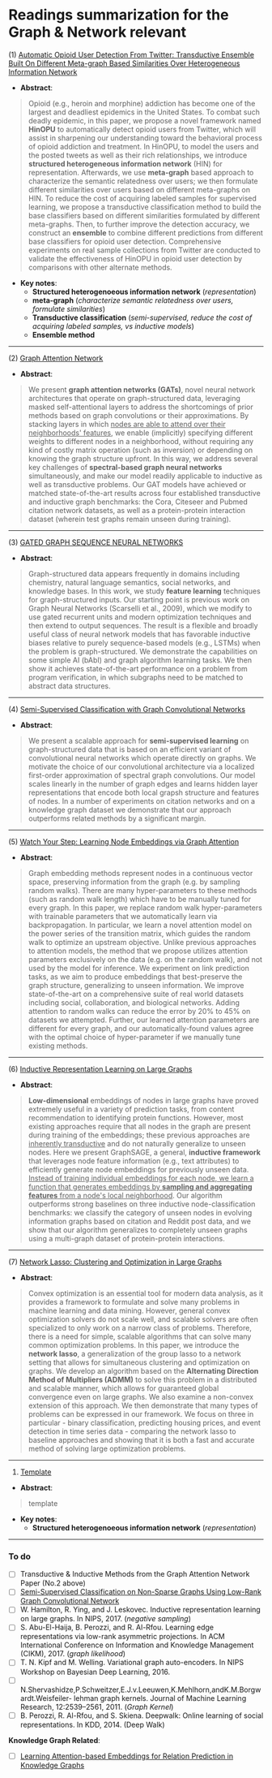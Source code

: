 # Readings summarization for the Graph & Network relevant

(1) [Automatic Opioid User Detection From Twitter: Transductive Ensemble Built On Different Meta-graph Based Similarities Over Heterogeneous Information Network](https://www.ijcai.org/proceedings/2018/466)

* **Abstract**: 

> Opioid (e.g., heroin and morphine) addiction has become one of the largest and deadliest epidemics in the United States. To combat such deadly epidemic, in this paper, we propose a novel framework named **HinOPU** to automatically detect opioid users from Twitter, which will assist in sharpening our understanding toward the behavioral process of opioid addiction and treatment. In HinOPU, to model the users and the posted tweets as well as their rich relationships, we introduce **structured heterogeneous information network** (HIN) for representation. Afterwards, we use **meta-graph** based approach to characterize the semantic relatedness over users; we then formulate different similarities over users based on different meta-graphs on HIN. To reduce the cost of acquiring labeled samples for supervised learning, we propose a transductive classification method to build the base classifiers based on different similarities formulated by different meta-graphs. Then, to further improve the detection accuracy, we construct an **ensemble** to combine different predictions from different base classifiers for opioid user detection. Comprehensive experiments on real sample collections from Twitter are conducted to validate the effectiveness of HinOPU in opioid user detection by comparisons with other alternate methods.

* **Key notes**: 
    - **Structured heterogenoeous information network** (*representation*)
    - **meta-graph** (*characterize semantic relatedness over users, formulate similarities*)
    - **Transductive classification** (*semi-supervised, reduce the cost of acquiring labeled samples, vs inductive models*)
    - **Ensemble method**

---

(2) [Graph Attention Network](https://arxiv.org/abs/1710.10903)

* **Abstract**: 

> We present **graph attention networks (GATs)**, novel neural network architectures that operate on graph-structured data, leveraging masked self-attentional layers to address the shortcomings of prior methods based on graph convolutions or their approximations. By stacking layers in which <u>nodes are able to attend over their neighborhoods' features</u>, we enable (implicitly) specifying different weights to different nodes in a neighborhood, without requiring any kind of costly matrix operation (such as inversion) or depending on knowing the graph structure upfront. In this way, we address several key challenges of **spectral-based graph neural networks** simultaneously, and make our model readily applicable to inductive as well as transductive problems. Our GAT models have achieved or matched state-of-the-art results across four established transductive and inductive graph benchmarks: the Cora, Citeseer and Pubmed citation network datasets, as well as a protein-protein interaction dataset (wherein test graphs remain unseen during training).

---

(3) [GATED GRAPH SEQUENCE NEURAL NETWORKS](https://arxiv.org/abs/1511å.05493)

* **Abstract**: 

> Graph-structured data appears frequently in domains including chemistry, natural language semantics, social networks, and knowledge bases. In this work, we study **feature learning** techniques for graph-structured inputs. Our starting point is previous work on Graph Neural Networks (Scarselli et al., 2009), which we modify to use gated recurrent units and modern optimization techniques and then extend to output sequences. The result is a flexible and broadly useful class of neural network models that has favorable inductive biases relative to purely sequence-based models (e.g., LSTMs) when the problem is graph-structured. We demonstrate the capabilities on some simple AI (bAbI) and graph algorithm learning tasks. We then show it achieves state-of-the-art performance on a problem from program verification, in which subgraphs need to be matched to abstract data structures.

---

(4) [Semi-Supervised Classification with Graph Convolutional Networks](https://arxiv.org/abs/1609.02907)

* **Abstract**: 

> We present a scalable approach for **semi-supervised learning** on graph-structured data that is based on an efficient variant of convolutional neural networks which operate directly on graphs. We motivate the choice of our convolutional architecture via a localized first-order approximation of spectral graph convolutions. Our model scales linearly in the number of graph edges and learns hidden layer representations that encode both local grapsh structure and features of nodes. In a number of experiments on citation networks and on a knowledge graph dataset we demonstrate that our approach outperforms related methods by a significant margin.


---

(5) [Watch Your Step: Learning Node Embeddings via Graph Attention](https://arxiv.org/abs/1710.09599)

* **Abstract**: 

> Graph embedding methods represent nodes in a continuous vector space, preserving information from the graph (e.g. by sampling random walks). There are many hyper-parameters to these methods (such as random walk length) which have to be manually tuned for every graph. In this paper, we replace random walk hyper-parameters with trainable parameters that we automatically learn via backpropagation. In particular, we learn a novel attention model on the power series of the transition matrix, which guides the random walk to optimize an upstream objective. Unlike previous approaches to attention models, the method that we propose utilizes attention parameters exclusively on the data (e.g. on the random walk), and not used by the model for inference. We experiment on link prediction tasks, as we aim to produce embeddings that best-preserve the graph structure, generalizing to unseen information. We improve state-of-the-art on a comprehensive suite of real world datasets including social, collaboration, and biological networks. Adding attention to random walks can reduce the error by 20% to 45% on datasets we attempted. Further, our learned attention parameters are different for every graph, and our automatically-found values agree with the optimal choice of hyper-parameter if we manually tune existing methods.

---

(6) [Inductive Representation Learning on Large Graphs](https://arxiv.org/abs/1706.02216)

* **Abstract**: 

> **Low-dimensional** embeddings of nodes in large graphs have proved extremely useful in a variety of prediction tasks, from content recommendation to identifying protein functions. However, most existing approaches require that all nodes in the graph are present during training of the embeddings; these previous approaches are <u>inherently transductive</u> and do not naturally generalize to unseen nodes. Here we present GraphSAGE, a general, **inductive framework** that leverages node feature information (e.g., text attributes) to efficiently generate node embeddings for previously unseen data. <u>Instead of training individual embeddings for each node, we learn a function that generates embeddings by **sampling and aggregating features** from a node's local neighborhood</u>. Our algorithm outperforms strong baselines on three inductive node-classification benchmarks: we classify the category of unseen nodes in evolving information graphs based on citation and Reddit post data, and we show that our algorithm generalizes to completely unseen graphs using a multi-graph dataset of protein-protein interactions.

---

(7) [Network Lasso: Clustering and Optimization in Large Graphs](https://arxiv.org/abs/1507.00280)

* **Abstract**: 

> Convex optimization is an essential tool for modern data analysis, as it provides a framework to formulate and solve many problems in machine learning and data mining. However, general convex optimization solvers do not scale well, and scalable solvers are often specialized to only work on a narrow class of problems. Therefore, there is a need for simple, scalable algorithms that can solve many common optimization problems. In this paper, we introduce the **network lasso**, a generalization of the group lasso to a network setting that allows for simultaneous clustering and optimization on graphs. We develop an algorithm based on the **Alternating Direction Method of Multipliers (ADMM)** to solve this problem in a distributed and scalable manner, which allows for guaranteed global convergence even on large graphs. We also examine a non-convex extension of this approach. We then demonstrate that many types of problems can be expressed in our framework. We focus on three in particular - binary classification, predicting housing prices, and event detection in time series data - comparing the network lasso to baseline approaches and showing that it is both a fast and accurate method of solving large optimization problems.

---

1. [Template](https)

* **Abstract**: 

> template

* **Key notes**: 
    - **Structured heterogenoeous information network** (*representation*)

---

### To do

* [ ] Transductive & Inductive Methods from the Graph Attention Network Paper (No.2 above)
* [ ] [Semi-Supervised Classification on Non-Sparse Graphs Using Low-Rank Graph Convolutional Network](https://arxiv.org/abs/1905.10224)
* [ ] W. Hamilton, R. Ying, and J. Leskovec. Inductive representation learning on large graphs. In NIPS, 2017. (*negative sampling*)
* [ ] S. Abu-El-Haija, B. Perozzi, and R. Al-Rfou. Learning edge representations via low-rank asymmetric projections. In ACM International Conference on Information and Knowledge Management (CIKM), 2017. (*graph likelihood*)
* [ ] T. N. Kipf and M. Welling. Variational graph auto-encoders. In NIPS Workshop on Bayesian
Deep Learning, 2016.
* [ ] N.Shervashidze,P.Schweitzer,E.J.v.Leeuwen,K.Mehlhorn,andK.M.Borgwardt.Weisfeiler- lehman graph kernels. Journal of Machine Learning Research, 12:2539–2561, 2011. (*Graph Kernel*)
* [ ] B. Perozzi, R. Al-Rfou, and S. Skiena. Deepwalk: Online learning of social representations. In KDD, 2014. (Deep Walk)

**Knowledge Graph Related**:

* [ ] [Learning Attention-based Embeddings for Relation Prediction in Knowledge Graphs](https://www.aclweb.org/anthology/P19-1466)

